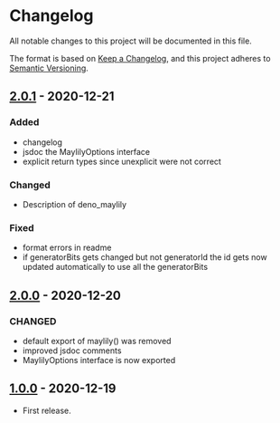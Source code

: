 # Changelog
All notable changes to this project will be documented in this file.

The format is based on [Keep a Changelog](https://keepachangelog.com/en/1.0.0/),
and this project adheres to [Semantic Versioning](https://semver.org/spec/v2.0.0.html).

## [2.0.1] - 2020-12-21

### Added
* changelog
* jsdoc the MaylilyOptions interface
* explicit return types since unexplicit were not correct

### Changed
* Description of deno_maylily

### Fixed
* format errors in readme
* if generatorBits gets changed but not generatorId the id gets now updated automatically to use all the generatorBits

## [2.0.0] - 2020-12-20

### CHANGED

* default export of maylily() was removed
* improved jsdoc comments
* MaylilyOptions interface is now exported

## [1.0.0] - 2020-12-19

* First release.

[2.0.1]: https://github.com/itohatweb/deno-maylily/compare/2.0.0...2.0.1
[2.0.0]: https://github.com/itohatweb/deno-maylily/compare/1.0.0...2.0.0
[1.0.0]: https://github.com/itohatweb/deno-maylily/compare/ddc05eca533dc2c753db793abccd4d5671d2d490...1.0.0
